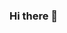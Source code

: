 ### Hi there 👋

<!--
**PACODGREAT/PACODGREAT** is a ✨ _special_ ✨ repository because its `README.md` (this file) appears on your GitHub profile.

Here are some ideas to get you started:

- 🔭 I’m currently working on ...
- 🌱 I’m currently learning HTML,CSS and Javascript...
- 👯 I’m looking to collaborate on ...
- 🤔 I’m looking for help with ...
- 💬 Ask me about ...
- 📫 How to reach me:https://www.linkedin.com/in/victor-david-4b5a86221/ ...
- 😄 Pronouns:he/him ...
- ⚡ Fun fact: ...
-->
